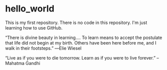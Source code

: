 # hello_world
This is my first repository. There is no code in this repository. I'm just learning how to use GitHub.

“There is divine beauty in learning…. To learn means to accept the postulate that life did not begin at my birth. Others have been here before me, and I walk in their footsteps.” ―Elie Wiesel

“Live as if you were to die tomorrow. Learn as if you were to live forever.” – Mahatma Gandhi
